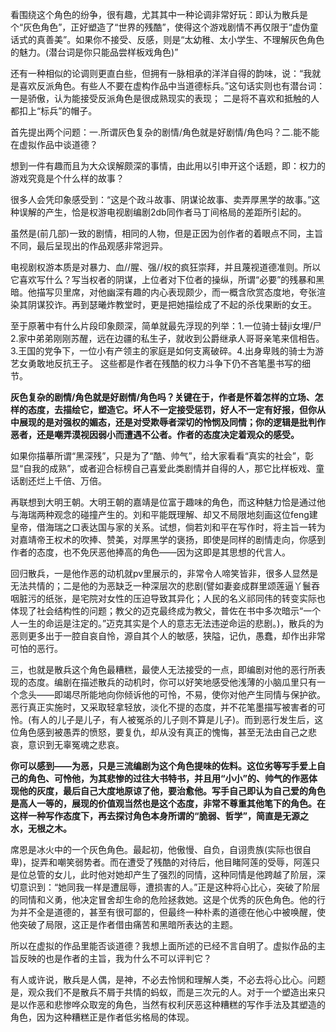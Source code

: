 看围绕这个角色的纷争，很有趣，尤其其中一种论调非常好玩：即认为散兵是个“灰色角色”，正好塑造了“世界的残酷”，使得这个游戏剧情不再仅限于“虚伪童话式的真善美”。如果你不接受、反感，则是“太幼稚、太小学生、不理解灰色角色的魅力。(潜台词是你只能品尝样板戏角色)”

还有一种相似的论调则更直白些，但拥有一脉相承的洋洋自得的韵味，说：“我就是喜欢反派角色。有些人不要在虚构作品中当道德标兵。”这句话实则也有潜台词： 一是骄傲，认为能接受反派角色是很成熟现实的表现； 二是将不喜欢和抵触的人都扣上“标兵”的帽子。

首先提出两个问题：一.所谓灰色复杂的剧情/角色就是好剧情/角色吗？二.能不能在虚拟作品中谈道德？

想到一件有趣而且为大众误解颇深的事情，由此用以引申开这个话题，即：权力的游戏究竟是个什么样的故事？

很多人会凭印象感受到：“这是个政斗故事、阴谋论故事、卖弄厚黑学的故事。”这种误解的产生，恰是权游电视剧编剧2db同作者马丁间格局的差距所引起的。

虽然是(前几部)一致的剧情，相同的人物，但是正因为创作者的着眼点不同，主旨不同，最后呈现出的作品观感非常迥异。

电视剧权游本质是对暴力、血//腥、强//权的疯狂崇拜，并且蔑视道德准则。所以它喜欢写什么？写当权者的阴谋，上位者对下位者的操纵，所谓“必要”的残暴和黑暗。他描写贝里席，对他幽深有趣的内心表现颇少，而一概含欣赏态度地，夸张渲染其阴谋狡诈。再到瑟曦炸教堂时，更是把她描绘成了不起的杀伐果断的女王。

至于原著中有什么片段印象颇深，简单就最先浮现的列举：1.一位骑士替ji女埋/尸 2.家中弟弟刚刚苏醒，远在边疆的私生子，就收到公爵继承人哥哥亲笔来信相告。 3.王国的党争下，一位小有产领主的家庭是如何支离破碎。4.出身卑贱的骑士为游艺女勇敢地反抗王子。 这些都是作者在残酷的权力斗争下仍不吝笔墨书写的细节。


**灰色复杂的剧情/角色就是好剧情/角色吗？关键在于，作者是怀着怎样的立场、怎样的态度，去描绘它，塑造它。坏人不一定接受惩罚，好人不一定有好报，但你从中展现的是对强权的媚态，还是对受欺辱者深切的怜悯及同情；你的逻辑是批判作恶者，还是嘲弄漠视因弱小而遭遇不公者。作者的态度决定着观众的感受。**

如果你描摹所谓“黑深残”，只是为了“酷、帅气”，给大家看看“真实的社会”，彰显“自我的成熟”，或者迎合标榜自己喜爱此类剧情并自得的人，那它比样板戏、童话剧还烂上千倍、万倍。


再联想到大明王朝。大明王朝的嘉靖是位富于趣味的角色，而这种魅力恰是通过他与海瑞两种观念的碰撞产生的。刘和平能既理解、却又不局限地刻画这位feng建皇帝，借海瑞之口表达国与家的关系。试想，倘若刘和平在写作时，将主旨一转为对嘉靖帝王权术的吹捧、赞美，对厚黑学的褒扬，即使是同样的剧情走向，你感到作者的态度，也不免厌恶他捧高的角色——因为这即是其思想的代言人。


回归散兵，一是他作恶的动机就pv里展示的，非常令人啼笑皆非，很多人显然是无法共情的；二是他的为恶缺乏一种深层次的悲剧(譬如妻妾成群里颂莲逼丫鬟吞咽脏污的纸张，是宅院对女性的压迫导致其异化；人民的名义祁同伟的转变实际也体现了社会结构性的问题；教父的迈克最终成为教父，普佐在书中多次暗示“一个人一生的命运是注定的。”迈克其实是个人的意志无法违逆命运的悲剧。)，散兵的为恶则更多出于一腔自哀自怜，源自其个人的敏感，狭隘，记仇，愚蠢，却作出非常可怕的恶行。

三，也就是散兵这个角色最糟糕，最使人无法接受的一点，即编剧对他的恶行所表现的态度。编剧在描述散兵的动机时，你可以好笑地感受他浅薄的小脑瓜里只有一个念头——即竭尽所能地向你倾诉他的可怜，不易，使你对他产生同情与保护欲。恶行真正实施时，又采取轻拿轻放，淡化不提的态度，并不花笔墨描写被害者的可怜。(有人的儿子是儿子，有人被冤杀的儿子则不算是儿子)。而到恶行发生后，这位角色感到被愚弄的愤怒，要复仇，却从没有真正的愧悔，甚至无法由自己之悲哀，意识到无辜冤魂之悲哀。

**你可以感到——为恶，只是三流编剧为这个角色提味的佐料。这位劣等写手爱上自己的角色、可怜他，为其悲惨的过往大书特书，并且用“小小”的、帅气的作恶体现他的灰度，最后自己大度地原谅了他，要治愈他。写手自己即认为自己爱的角色是高人一等的，展现的价值观当然也是这个态度，非常不尊重其他笔下的角色。在这样一种写作态度下，再去探讨角色本身所谓的“脆弱、哲学”，简直是无源之水，无根之木。**


席恩是冰火中的一个灰色角色。最起初，他傲慢、自负，自诩贵族(实际也很自卑)，捉弄和嘲笑弱势者。而在遭受了残酷的对待后，他目睹阿莲的受辱，阿莲只是位总管的女儿，此时他对她却产生了强烈的同情，这种同情是他跨越了阶层，深切意识到：“她同我一样是遭屈辱，遭损害的人。”正是这种将心比心，突破了阶层的同情和义勇，他决定冒舍却生命的危险拯救她。这是个优秀的灰色角色。他的行为并不全是道德的，甚至有很可鄙的，但最终一种朴素的道德在他心中被唤醒，使他突破了局限，这正是作者借由痛苦和黑暗所表达的主题。


所以在虚拟的作品里能否谈道德？我想上面所述的已经不言自明了。虚拟作品的主旨反映的也是作者的主旨，我为什么不可以评判它？


有人或许说，散兵是人偶，是神，不必去怜悯和理解人类，不必去将心比心。问题是，观众我们不是散兵不屑于共情的蚂蚁，而是三次元的人。对于一个塑造出来只是以作恶和悲惨哗众取宠的角色，当然有权利厌恶这种糟糕的写作手法及其塑造的角色，因为这种糟糕正是作者低劣格局的体现。
